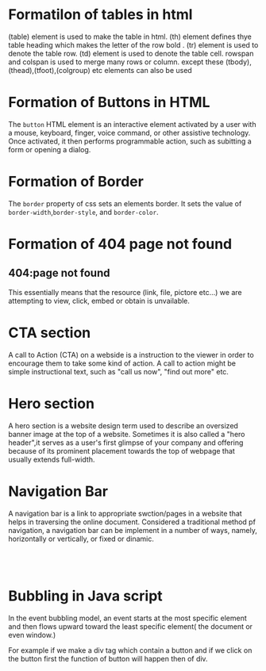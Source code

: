 # Formatilon of tables in html

(table) element is used to make the table in html.
(th) element defines thye table heading which makes the letter of the row bold .
(tr) element is used to denote the table row.
(td) element is used to denote the table cell.
rowspan and colspan is used to merge many rows or column.
except these (tbody),(thead),(tfoot),(colgroup) etc elements can also be used


# Formation of Buttons in HTML
The <code>button</code> HTML element is an interactive element activated by a user with a mouse, keyboard, finger, voice command, or other assistive technology.
Once activated, it then performs programmable action, such as subitting a form or opening a dialog.


# Formation of Border
The <code>border</code> property of css sets an elements border. It sets the value of <code>border-width</code>,<code>border-style</code>, and <code>border-color</code>.


# Formation of 404 page not found
## 404:page not found
 This essentially means that the resource (link, file, pictore etc...) we are attempting to view, click, embed or obtain is unvailable.
 
 
 # CTA section
 A call to Action (CTA) on a webside is a instruction to the viewer in order to encourage them to take some kind of action. A call to action might be simple instructional text, such as "call us now", "find out more" etc.
 
 # Hero section
 A hero section is a website design term used to describe an oversized banner image at the top of a website. Sometimes it is also called a "hero header",it serves as a user's first glimpse of your company and offering because of its prominent placement towards the top of webpage that usually extends full-width.
 
 # Navigation Bar
 A navigation bar is a link to appropriate swction/pages in a website that helps in traversing the online document. Considered a traditional method pf navigation, a navigation bar can be implement in a number of ways, namely, horizontally or vertically, or fixed or dinamic. </br> </br> </br> </br>
 
 
 # Bubbling in Java script
 In the event bubbling model, an event starts at the most specific element and then flows upward toward the least specific element( the document or even window.)
 
 For example if we make a div tag which contain a button and if we click on the button first the function of button will happen then of div.
 
 
 
 

